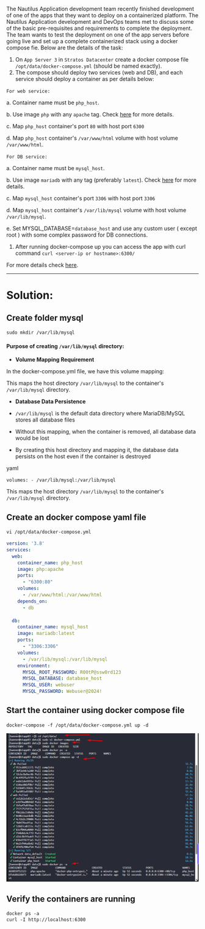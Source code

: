 

The Nautilus Application development team recently finished development of one of the apps that they want to deploy on a containerized platform. The Nautilus Application development and DevOps teams met to discuss some of the basic pre-requisites and requirements to complete the deployment. The team wants to test the deployment on one of the app servers before going live and set up a complete containerized stack using a docker compose fie. Below are the details of the task:  

1. On `App Server 3` in `Stratos Datacenter` create a docker compose file `/opt/data/docker-compose.yml` (should be named exactly).
2. The compose should deploy two services (web and DB), and each service should deploy a container as per details below:

`For web service:`  

a. Container name must be `php_host`.  

b. Use image `php` with any `apache` tag. Check [here](https://hub.docker.com/_/php?tab=tags/) for more details.  

c. Map `php_host` container's port `80` with host port `6300`  

d. Map `php_host` container's `/var/www/html` volume with host volume `/var/www/html`.  

`For DB service:`  

a. Container name must be `mysql_host`.  

b. Use image `mariadb` with any tag (preferably `latest`). Check [here](https://hub.docker.com/_/mariadb?tab=tags/) for more details.  

c. Map `mysql_host` container's port `3306` with host port `3306`  

d. Map `mysql_host` container's `/var/lib/mysql` volume with host volume `/var/lib/mysql`.  

e. Set MYSQL\_DATABASE=`database_host` and use any custom user ( except root ) with some complex password for DB connections.  

1. After running docker-compose up you can access the app with curl command `curl <server-ip or hostname>:6300/`

For more details check [here](https://hub.docker.com/_/mariadb?tab=description/).

---

# Solution: 

## Create folder mysql

```
sudo mkdir /var/lib/mysql
```
####  Purpose of creating `/var/lib/mysql` directory:

-  **Volume Mapping Requirement**

In the docker-compose.yml file, we have this volume mapping:

This maps the host directory `/var/lib/mysql` to the container's `/var/lib/mysql` directory.

- **Database Data Persistence**

- `/var/lib/mysql` is the default data directory where MariaDB/MySQL stores all database files
- Without this mapping, when the container is removed, all database data would be lost
- By creating this host directory and mapping it, the database data persists on the host even if the container is destroyed

yaml

    volumes: - /var/lib/mysql:/var/lib/mysql

This maps the host directory `/var/lib/mysql` to the container's `/var/lib/mysql` directory.



## Create an docker compose yaml file 

```
vi /opt/data/docker-compose.yml
```

```yaml
version: '3.8'
services:
  web:
    container_name: php_host
    image: php:apache
    ports:
      - "6300:80"
    volumes:
      - /var/www/html:/var/www/html
    depends_on:
      - db

  db:
    container_name: mysql_host
    image: mariadb:latest
    ports:
      - "3306:3306"
    volumes:
      - /var/lib/mysql:/var/lib/mysql
    environment:
      MYSQL_ROOT_PASSWORD: R00tP@ssw0rd123
      MYSQL_DATABASE: database_host
      MYSQL_USER: webuser
      MYSQL_PASSWORD: Webuser@2024!
```
## Start the container using docker compose file

```
docker-compose -f /opt/data/docker-compose.yml up -d
```
![alt text](image.png)
## Verify the containers are running

```
docker ps -a
curl -I http://localhost:6300
```




